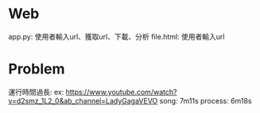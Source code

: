 # Web
app.py: 使用者輸入url、獲取url、下載、分析
file.html: 使用者輸入url

# Problem
運行時間過長: 
  ex: https://www.youtube.com/watch?v=d2smz_1L2_0&ab_channel=LadyGagaVEVO
  song: 7m11s 
  process: 6m18s
  

